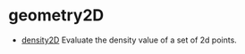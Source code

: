 # geometry2D



+ [density2D](geometry2D/density2D.1) Evaluate the density value of a set of 2d points.
